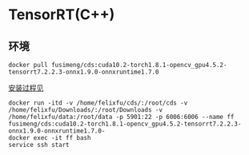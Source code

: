 # TensorRT(C++)

## 环境
`docker pull fusimeng/cds:cuda10.2-torch1.8.1-opencv_gpu4.5.2-tensorrt7.2.2.3-onnx1.9.0-onnxruntime1.7.0`

[安装过程见](../../Environment-docker.md)

```
docker run -itd -v /home/felixfu/cds/:/root/cds -v /home/felixfu/Downloads/:/root/Downloads -v /home/felixfu/data:/root/data -p 5901:22 -p 6006:6006 --name ff fusimeng/cds:cuda10.2-torch1.8.1-opencv_gpu4.5.2-tensorrt7.2.2.3-onnx1.9.0-onnxruntime1.7.0-
docker exec -it ff bash
service ssh start
```
